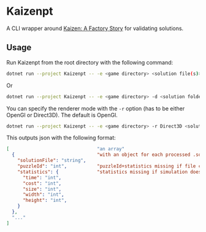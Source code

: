 # Kaizenpt

A CLI wrapper around [Kaizen: A Factory Story](https://store.steampowered.com/app/2275490/Kaizen_A_Factory_Story/) for validating solutions.

## Usage

Run Kaizenpt from the root directory with the following command:

```sh
dotnet run --project Kaizenpt -- -e <game directory> <solution file(s)>
```

Or

```sh
dotnet run --project Kaizenpt -- -e <game directory> -d <solution folder(s)>
```

You can specify the renderer mode with the `-r` option (has to be either OpenGl or Direct3D). The default is OpenGl.
```sh
dotnet run --project Kaizenpt -- -e <game directory> -r Direct3D <solution file(s)>
```

This outputs json with the following format:

```json
[                                "an array"
  {                              "with an object for each processed .solution file"
    "solutionFile": "string",
    "puzzleId": "int",           "puzzleId+statistics missing if file cannot parse correctly"
    "statistics": {              "statistics missing if simulation does not finish puzzle correctly"
      "time": "int",
      "cost": "int",
      "size": "int",
      "width": "int",
      "height": "int",
    }
  },
  "..."
]
```
